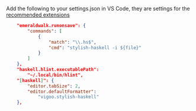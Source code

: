 Add the following to your settings.json in VS Code, they are settings for the [recommended extensions](.vscode/extensions.json)
```json
    "emeraldwalk.runonsave": {
        "commands": [
            {
                "match": "\\.hs$",
                "cmd": "stylish-haskell -i ${file}"
            }
        ]
    },
    "haskell.hlint.executablePath": 
        "~/.local/bin/hlint",
    "[haskell]": {
        "editor.tabSize": 2,
        "editor.defaultFormatter": 
            "vigoo.stylish-haskell"
    },
```